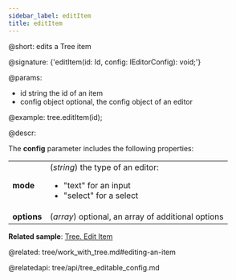 ```yaml
---
sidebar_label: editItem
title: editItem
---          
```


@short: edits a Tree item

@signature: {'editItem(id: Id, config: IEditorConfig): void;'}

@params:
- id		string		the id of an item
- config	object		optional, the config object of an editor

@example:
tree.editItem(id);



@descr:

The **config** parameter includes the following properties:

<table class="webixdoc_links">
	<tbody>
        <tr>
			<td class="webixdoc_links0"><b>mode</b></td>
			<td>(<i>string</i>) the type of an editor:
				<ul><li>"text" for an input</li>
				<li>"select" for a select</li></ul>
			</td>
		</tr>
		<tr>
			<td class="webixdoc_links0"><b>options</b></td>
			<td>(<i>array</i>) optional, an array of additional options</td>
		</tr>
    </tbody>
</table>

**Related sample**: [Tree. Edit Item](https://snippet.dhtmlx.com/jaqx0rb4)

@related: tree/work_with_tree.md#editing-an-item

@relatedapi: tree/api/tree_editable_config.md





